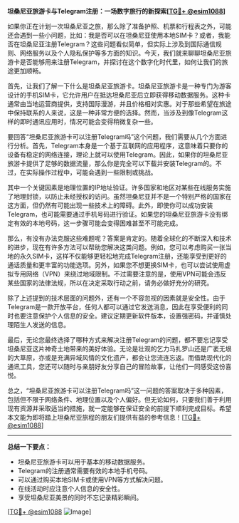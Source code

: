**坦桑尼亚旅游卡与Telegram注册：一场数字旅行的新探索[[TG💪+ @esim1088](https://t.me/s/esim1088)]**

如果你正在计划一次坦桑尼亚之旅，那么除了准备护照、机票和行程表之外，可能还会遇到一些小问题，比如：我是否可以在坦桑尼亚使用本地SIM卡？或者，我能否在坦桑尼亚注册Telegram？这些问题看似简单，但实际上涉及到国际通信规则、网络服务以及个人隐私保护等多方面的知识。今天，我们就来聊聊坦桑尼亚旅游卡是否能够用来注册Telegram，并探讨在这个数字化时代里，如何让我们的旅途更加顺畅。

首先，让我们了解一下什么是坦桑尼亚旅游卡。坦桑尼亚旅游卡是一种专门为游客设计的手机SIM卡，它允许用户在抵达坦桑尼亚后立即获得移动数据服务。这种卡通常由当地运营商提供，支持国际漫游，并且价格相对实惠。对于那些希望在旅途中保持联系的人来说，这是一种非常方便的选择。然而，当涉及到像Telegram这样的即时通讯应用时，情况可能会变得稍微复杂一些。

要回答“坦桑尼亚旅游卡可以注册Telegram吗”这个问题，我们需要从几个方面进行分析。首先，Telegram本身是一个基于互联网的应用程序，这意味着只要你的设备有稳定的网络连接，理论上就可以使用Telegram。因此，如果你的坦桑尼亚旅游卡提供了足够的数据流量，那么你是完全可以下载并安装Telegram的。不过，在实际操作过程中，可能会遇到一些限制或挑战。

其中一个关键因素是地理位置的IP地址验证。许多国家和地区对某些在线服务实施了地理封锁，以防止未经授权的访问。虽然坦桑尼亚并不是一个特别严格的国家在这方面，但仍然有可能出现一些技术上的障碍。此外，即使你可以成功安装Telegram，也可能需要通过手机号码进行验证。如果您的坦桑尼亚旅游卡没有绑定有效的本地号码，这一步骤可能会变得困难甚至不可能完成。

那么，有没有办法克服这些难题呢？答案是肯定的。随着全球化的不断深入和技术的进步，现在有许多方法可以帮助您解决这类问题。例如，您可以考虑购买一张当地的永久SIM卡，这样不仅能够更轻松地完成Telegram注册，还能享受到更好的通话质量和更丰富的功能选项。另外，如果您不想更换SIM卡，也可以尝试使用虚拟专用网络（VPN）来绕过地域限制。不过需要注意的是，使用VPN可能会违反某些国家的法律法规，所以在决定采取行动之前，请务必做好充分的研究。

除了上述提到的技术层面的问题外，还有一个不容忽视的因素就是安全性。由于Telegram是一款开放平台，任何人都可以通过它发送消息，因此在享受便利的同时也要注意保护个人信息的安全。建议定期更新软件版本，设置强密码，并谨慎处理陌生人发送的信息。

最后，无论您最终选择了哪种方式来解决注册Telegram的问题，都不要忘记享受坦桑尼亚这片神奇土地带来的美好体验。无论是壮观的乞力马扎罗山还是广袤无垠的大草原，亦或是充满异域风情的文化遗产，都会让您流连忘返。而借助现代化的通讯工具，您还可以随时与亲朋好友分享自己的冒险故事，让他们一同感受这份喜悦。

总之，“坦桑尼亚旅游卡可以注册Telegram吗”这一问题的答案取决于多种因素，包括但不限于网络条件、地理位置以及个人偏好。但无论如何，只要我们善于利用现有资源并采取适当的措施，就一定能够在保证安全的前提下顺利完成目标。希望本文能为即将踏上坦桑尼亚旅程的朋友们提供有益的参考信息！[[TG💪+ @esim1088](https://t.me/s/esim1088)]

---

**总结一下要点：**

- 坦桑尼亚旅游卡可以用于基本的移动数据服务。
- Telegram的注册通常需要有效的本地手机号码。
- 可以通过购买本地SIM卡或使用VPN等方式解决问题。
- 在线活动时应注意个人信息的安全性。
- 享受坦桑尼亚美景的同时不忘记录精彩瞬间。

[[TG💪+ @esim1088](https://t.me/s/esim1088) ![Image](https://i.postimg.cc/4NQfJmqS/Snipaste-2025-05-13-00-14-12.png)]